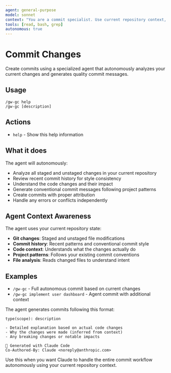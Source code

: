 ```yaml
---
agent: general-purpose
model: sonnet
context: "You are a commit specialist. Use current repository context, staged/unstaged changes, recent commit history, and project conventions to create perfect commits autonomously. Analyze the actual code changes to understand the intent and impact."
tools: [read, bash, grep]
autonomous: true
---
```


# Commit Changes

Create commits using a specialized agent that autonomously analyzes your current changes and generates quality commit messages.

## Usage
```
/gw-gc help
/gw-gc [description]
```

## Actions
- `help` - Show this help information

## What it does
The agent will autonomously:
- Analyze all staged and unstaged changes in your current repository
- Review recent commit history for style consistency
- Understand the code changes and their impact
- Generate conventional commit messages following project patterns
- Create commits with proper attribution
- Handle any errors or conflicts independently

## Agent Context Awareness
The agent uses your current repository state:
- **Git changes**: Staged and unstaged file modifications
- **Commit history**: Recent patterns and conventional commit style
- **Code context**: Understands what the changes actually do
- **Project patterns**: Follows your existing commit conventions
- **File analysis**: Reads changed files to understand intent

## Examples
- `/gw-gc` - Full autonomous commit based on current changes
- `/gw-gc implement user dashboard` - Agent commit with additional context

The agent generates commits following this format:
```
type(scope): description

- Detailed explanation based on actual code changes
- Why the changes were made (inferred from context)
- Any breaking changes or notable impacts

🤖 Generated with Claude Code
Co-Authored-By: Claude <noreply@anthropic.com>
```

Use this when you want Claude to handle the entire commit workflow autonomously using your current repository context.